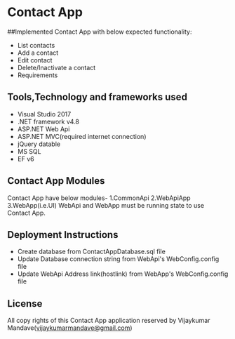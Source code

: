 # Contact App

##Implemented Contact App with below expected functionality:
- List contacts
- Add a contact
- Edit contact
- Delete/Inactivate a contact
- Requirements 

## Tools,Technology and frameworks used
- Visual Studio 2017
- .NET framework v4.8
- ASP.NET Web Api
- ASP.NET MVC(required internet connection)
- jQuery datable
- MS SQL
- EF v6

## Contact App Modules
Contact App have below modules-
1.CommonApi
2.WebApiApp
3.WebApp(i.e.UI)
WebApi and WebApp must be running state to use Contact App.

## Deployment Instructions
- Create database from ContactAppDatabase.sql file
- Update Database connection string from WebApi's WebConfig.config file
- Update WebApi Address link(hostlink) from WebApp's WebConfig.config file

## License
All copy rights of this Contact App application reserved by Vijaykumar Mandave(vijaykumarmandave@gmail.com)